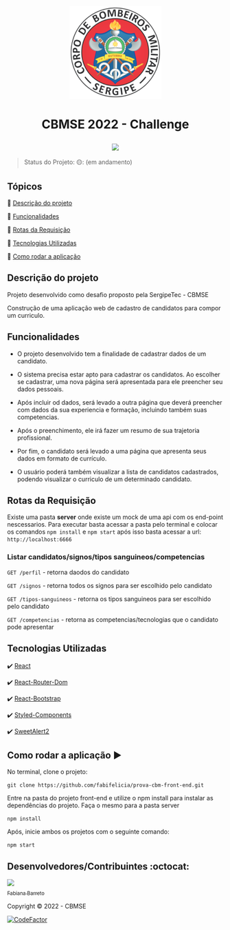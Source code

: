 <p align='center'>
  <img src='./front-end/src/pages/Home/assets/logo.png'/> 
</p>

<h1 align='center'>

   CBMSE 2022 - Challenge
</h1>

<p align='center'>  
  <img src="https://img.shields.io/badge/status-em_andamento-yellow"/>
</p>

> Status do Projeto: 🟡: (em andamento)
## Tópicos

:small_blue_diamond: [Descrição do projeto](#descrição-do-projeto)

:small_blue_diamond: [Funcionalidades](#funcionalidades)

:small_blue_diamond: [Rotas da Requisição](#rotas-da-requisição)

:small_blue_diamond: [Tecnologias Utilizadas](#tecnologias-utilizadas)

:small_blue_diamond: [Como rodar a aplicação](#como-rodar-a-aplicação-arrow_forward)

## Descrição do projeto 

<p align="justify">
  Projeto desenvolvido como desafio proposto pela SergipeTec - CBMSE

  Construção de uma aplicação web de cadastro de candidatos para compor um curriculo.
</p>

## Funcionalidades
- O projeto desenvolvido tem a finalidade de cadastrar dados de um candidato.

- O sistema precisa estar apto para cadastrar os candidatos. Ao escolher se cadastrar, uma nova página será apresentada para ele preencher seu dados pessoais.

- Após incluir od dados, será levado a outra página que deverá preencher com dados da sua experiencia e formação, incluindo também suas competencias. 

- Após o preenchimento, ele irá fazer um resumo de sua trajetoria profissional. 

- Por fim, o candidato será levado a uma página que apresenta seus dados em formato de currículo.

- O usuário poderá também visualizar a lista de candidatos cadastrados, podendo visualizar o curriculo de um determinado candidato. 

## Rotas da Requisição
Existe uma pasta **server** onde existe um mock de uma api com os end-point nescessarios. Para executar basta acessar a pasta pelo terminal e colocar os comandos `npm install` e `npm start` após isso basta acessar a url: `http://localhost:6666`

### Listar candidatos/signos/tipos sanguineos/competencias

`GET /perfil` - retorna daodos do candidato

`GET /signos` - retorna todos os signos para ser escolhido pelo candidato

`GET /tipos-sanguineos` - retorna os tipos sanguineos para ser escolhido pelo candidato

`GET /competencias`  - retorna as competencias/tecnologias que o candidato pode apresentar

## Tecnologias Utilizadas

:heavy_check_mark: [React](https://pt-br.reactjs.org/)

:heavy_check_mark: [React-Router-Dom](https://v5.reactrouter.com/web/guides/quick-start)

:heavy_check_mark: [React-Bootstrap](https://react-bootstrap.github.io/)

:heavy_check_mark: [Styled-Components](https://styled-components.com/)

:heavy_check_mark: [SweetAlert2](https://sweetalert2.github.io/)


## Como rodar a aplicação :arrow_forward:

No terminal, clone o projeto: 

```
git clone https://github.com/fabifelicia/prova-cbm-front-end.git
```
Entre na pasta do projeto front-end e utilize o npm install para instalar as dependências do projeto. Faça o mesmo para a pasta server

```
npm install
```
Após, inicie ambos os projetos com o seguinte comando:

```
npm start

```
## Desenvolvedores/Contribuintes :octocat:

[<img src="https://avatars.githubusercontent.com/u/39680930?v=4" width=115><br><sub>Fabiana Barreto</sub>](https://github.com/fabifelicia)

Copyright :copyright: 2022 - CBMSE

[![CodeFactor](https://www.codefactor.io/repository/github/fabifelicia/prova-cbm-front-end/badge)](https://www.codefactor.io/repository/github/fabifelicia/prova-cbm-front-end)
